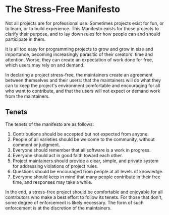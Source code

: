 # The Stress-Free Manifesto

Not all projects are for professional use. Sometimes projects exist for fun,
or to learn, or to build experience. This Manifesto exists for those projects
to clarify their purpose, and to lay down rules for how people can and should
participate in them.

It is all too easy for programming projects to grow and grow in size and
importance, becoming increasingly parasitic of their creators' time and
attention. Worse, they can create an expectation of work done for free, which
users may rely on and demand.

In declaring a project stress-free, the maintainers create an agreement between
themselves and their users: that the maintainers will do what they can to keep
the project's environment comfortable and encouraging for all who want to
contribute, and that the users will not expect or demand work from the
maintainers.

## Tenets

The tenets of the manifesto are as follows:

1. Contributions should be accepted but not expected from anyone.
2. People of all varieties should be welcome to the community, without comment
   or judgment.
3. Everyone should remember that all software is a work in progress.
4. Everyone should act in good faith toward each other.
5. Project maintainers should provide a clear, simple, and private system for
   addressing violations of project rules.
6. Questions should be encouraged from people at all levels of knowledge.
7. Everyone should keep in mind that many people contribute in their free time,
   and responses may take a while.

In the end, a stress-free project should be comfortable and enjoyable for all
contrbutors who make a best effort to follow its tenets. For those that don't,
some degree of enforcement is likely necessary. The form of such enforcement is
at the discretion of the maintainers.


